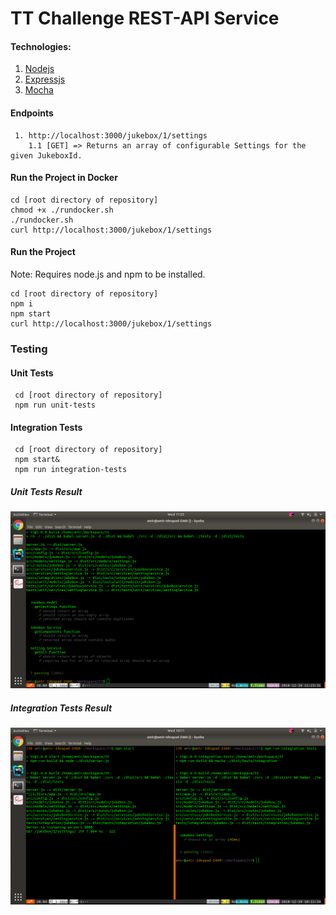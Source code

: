 # TT Challenge REST-API Service 

#### Technologies:
1. [Nodejs](https://nodejs.org/en/)
2. [Expressjs](https://expressjs.com/)
3. [Mocha](https://mochajs.org/)

#### Endpoints
     1. http://localhost:3000/jukebox/1/settings
        1.1 [GET] => Returns an array of configurable Settings for the given JukeboxId.

#### Run the Project in Docker
    cd [root directory of repository]
    chmod +x ./rundocker.sh
    ./rundocker.sh
    curl http://localhost:3000/jukebox/1/settings
     
#### Run the Project
 Note: Requires node.js and npm to be installed.

    cd [root directory of repository]
    npm i
    npm start
    curl http://localhost:3000/jukebox/1/settings

### Testing
#### Unit Tests
     cd [root directory of repository]
     npm run unit-tests

#### Integration Tests
     cd [root directory of repository]
     npm start&
     npm run integration-tests

##### Unit Tests Result
 
![Test Results](/tests/utests.png?raw=true "Unit Test Results")

##### Integration Tests Result
 
![Test Results](/tests/tests.png?raw=true "Unit Test Results")

     


    


